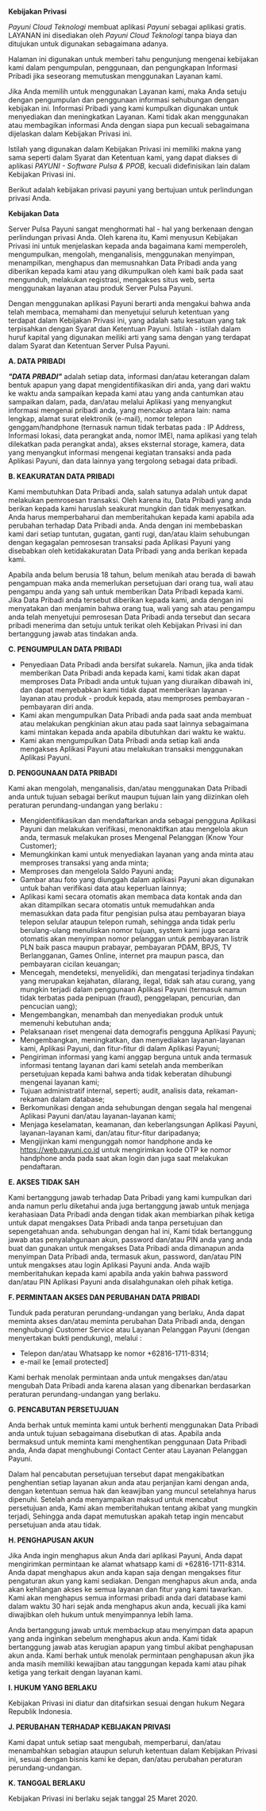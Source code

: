 **Kebijakan Privasi**

*Payuni Cloud Teknologi* membuat aplikasi *Payuni* sebagai aplikasi gratis. LAYANAN ini disediakan oleh *Payuni Cloud Teknologi* tanpa biaya dan ditujukan untuk digunakan sebagaimana adanya.

Halaman ini digunakan untuk memberi tahu pengunjung mengenai kebijakan kami dalam pengumpulan, penggunaan, dan pengungkapan Informasi Pribadi jika seseorang memutuskan menggunakan Layanan kami.

Jika Anda memilih untuk menggunakan Layanan kami, maka Anda setuju dengan pengumpulan dan penggunaan informasi sehubungan dengan kebijakan ini. Informasi Pribadi yang kami kumpulkan digunakan untuk menyediakan dan meningkatkan Layanan. Kami tidak akan menggunakan atau membagikan informasi Anda dengan siapa pun kecuali sebagaimana dijelaskan dalam Kebijakan Privasi ini.

Istilah yang digunakan dalam Kebijakan Privasi ini memiliki makna yang sama seperti dalam Syarat dan Ketentuan kami, yang dapat diakses di aplikasi *PAYUNI - Software Pulsa & PPOB,* kecuali didefinisikan lain dalam Kebijakan Privasi ini.

Berikut adalah kebijakan privasi payuni yang bertujuan untuk perlindungan privasi Anda.

**Kebijakan Data**

Server Pulsa Payuni sangat menghormati hal - hal yang berkenaan dengan perlindungan privasi Anda. Oleh karena itu, Kami menyusun Kebijakan Privasi ini untuk menjelaskan kepada anda bagaimana kami memperoleh, mengumpulkan, mengolah, menganalisis, menggunakan menyimpan, menampilkan, menghapus dan memusnahkan Data Pribadi anda yang diberikan kepada kami atau yang dikumpulkan oleh kami baik pada saat mengunduh, melakukan registrasi, mengakses situs web, serta menggunakan layanan atau produk Server Pulsa Payuni.


Dengan menggunakan aplikasi Payuni berarti anda mengakui bahwa anda telah membaca, memahami dan menyetujui seluruh ketentuan yang terdapat dalam Kebijakan Privasi ini, yang adalah satu kesatuan yang tak terpisahkan dengan Syarat dan Ketentuan Payuni. Istilah - istilah dalam huruf kapital yang digunakan meiliki arti yang sama dengan yang terdapat dalam Syarat dan Ketentuan Server Pulsa Payuni.

**A. DATA PRIBADI**

***"DATA PRBADI"*** adalah setiap data, informasi dan/atau keterangan dalam bentuk apapun yang dapat mengidentifikasikan diri anda, yang dari waktu ke waktu anda sampaikan kepada kami atau yang anda cantumkan atau sampaikan dalam, pada, dan/atau melalui Aplikasi yang menyangkut informasi mengenai pribadi anda, yang mencakup antara lain: nama lengkap, alamat surat elektronik (e-mail), nomor telepon genggam/handphone (ternasuk namun tidak terbatas pada : IP Address, Informasi lokasi, data perangkat anda, nomor IMEI, nama aplikasi yang telah dilekatkan pada perangkat anda), akses eksternal storage, kamera, data yang menyangkut informasi mengenai kegiatan transaksi anda pada Aplikasi Payuni, dan data lainnya yang tergolong sebagai data pribadi.


**B. KEAKURATAN DATA PRIBADI**

Kami membutuhkan Data Pribadi anda, salah satunya adalah untuk dapat melakukan pemrosesan transaksi. Oleh karena itu, Data Pribadi yang anda berikan kepada kami haruslah seakurat mungkin dan tidak menyesatkan. Anda harus memperbaharui dan memberitahukan kepada kami apabila ada perubahan terhadap Data Pribadi anda. Anda dengan ini membebaskan kami dari setiap tuntutan, gugatan, ganti rugi, dan/atau klaim sehubungan dengan kegagalan pemrosesan transaksi pada Aplikasi Payuni yang disebabkan oleh ketidakakuratan Data Pribadi yang anda berikan kepada kami.


Apabila anda belum berusia 18 tahun, belum menikah atau berada di bawah pengampuan maka anda memerlukan persetujuan dari orang tua, wali atau pengampu anda yang sah untuk memberikan Data Pribadi kepada kami. Jika Data Pribadi anda tersebut diberikan kepada kami, anda dengan ini menyatakan dan menjamin bahwa orang tua, wali yang sah atau pengampu anda telah menyetujui pemrosesan Data Pribadi anda tersebut dan secara pribadi menerima dan setuju untuk terikat oleh Kebijakan Privasi ini dan bertanggung jawab atas tindakan anda.

**C. PENGUMPULAN DATA PRIBADI**

*   Penyediaan Data Pribadi anda bersifat sukarela. Namun, jika anda tidak memberikan Data Pribadi anda kepada kami, kami tidak akan dapat memproses Data Pribadi anda untuk tujuan yang diuraikan dibawah ini, dan dapat menyebabkan kami tidak dapat memberikan layanan - layanan atau produk - produk kepada, atau memproses pembayaran - pembayaran diri anda.
*   Kami akan mengumpulkan Data Pribadi anda pada saat anda membuat atau melakukan pengkinian akun atau pada saat lainnya sebagaimana kami mintakan kepada anda apabila dibutuhkan dari waktu ke waktu.
*   Kami akan mengumpulkan Data Pribadi anda setiap kali anda mengakses Aplikasi Payuni atau melakukan transaksi menggunakan Aplikasi Payuni.

**D. PENGGUNAAN DATA PRIBADI**

Kami akan mengolah, menganalisis, dan/atau menggunakan Data Pribadi anda untuk tujuan sebagai berikut maupun tujuan lain yang diizinkan oleh peraturan perundang-undangan yang berlaku :

*   Mengidentifikasikan dan mendaftarkan anda sebagai pengguna Aplikasi Payuni dan melakukan verifikasi, menonaktifkan atau mengelola akun anda, termasuk melakukan proses Mengenal Pelanggan (Know Your Customer);
*   Memungkinkan kami untuk menyediakan layanan yang anda minta atau memproses transaksi yang anda minta;
*   Memproses dan mengelola Saldo Payuni anda;
*   Gambar atau foto yang diunggah dalam aplikasi Payuni akan digunakan untuk bahan verifikasi data atau keperluan lainnya;
*   Aplikasi kami secara otomatis akan membaca data kontak anda dan akan ditampilkan secara otomatis untuk memudahkan anda memasukkan data pada fitur pengisian pulsa atau pembayaran biaya telepon selular ataupun telepon rumah, sehingga anda tidak perlu berulang-ulang menuliskan nomor tujuan, system kami juga secara otomatis akan menyimpan nomor pelanggan untuk pembayaran listrik PLN baik pasca maupun prabayar, pembayaran PDAM, BPJS, TV Berlangganan, Games Online, internet pra maupun pasca, dan pembayaran cicilan keuangan;
*   Mencegah, mendeteksi, menyelidiki, dan mengatasi terjadinya tindakan yang merupakan kejahatan, dilarang, ilegal, tidak sah atau curang, yang mungkin terjadi dalam penggunaan Aplikasi Payuni (termasuk namun tidak terbatas pada penipuan (fraud), penggelapan, pencurian, dan pencucian uang);
*   Mengembangkan, menambah dan menyediakan produk untuk memenuhi kebutuhan anda;
*   Pelaksanaan riset mengenai data demografis pengguna Aplikasi Payuni;
*   Mengembangkan, meningkatkan, dan menyediakan layanan-layanan kami, Aplikasi Payuni, dan fitur-fitur di dalam Aplikasi Payuni;
*   Pengiriman informasi yang kami anggap berguna untuk anda termasuk informasi tentang layanan dari kami setelah anda memberikan persetujuan kepada kami bahwa anda tidak keberatan dihubungi mengenai layanan kami;
*   Tujuan administratif internal, seperti; audit, analisis data, rekaman-rekaman dalam database;
*   Berkomunikasi dengan anda sehubungan dengan segala hal mengenai Aplikasi Payuni dan/atau layanan-layanan kami;
*   Menjaga keselamatan, keamanan, dan keberlangsungan Aplikasi Payuni, layanan-layanan kami, dan/atau fitur-fitur daripadanya;
*   Mengijinkan kami mengunggah nomor handphone anda ke https://web.payuni.co.id untuk mengirimkan kode OTP ke nomor handphone anda pada saat akan login dan juga saat melakukan pendaftaran.

**E. AKSES TIDAK SAH**

Kami bertanggung jawab terhadap Data Pribadi yang kami kumpulkan dari anda namun perlu diketahui anda juga bertanggung jawab untuk menjaga kerahasiaan Data Pribadi anda dengan tidak akan membiarkan pihak ketiga untuk dapat mengakses Data Pribadi anda tanpa persetujuan dan sepengetahuan anda. sehubungan dengan hal ini, Kami tidak bertanggung jawab atas penyalahgunaan akun, password dan/atau PIN anda yang anda buat dan gunakan untuk mengakses Data Pribadi anda dimanapun anda menyimpan Data Pribadi anda, termasuk akun, password, dan/atau PIN untuk mengakses atau login Aplikasi Payuni anda. Anda wajib memberitahukan kepada kami apabila anda yakin bahwa password dan/atau PIN Aplikasi Payuni anda disalahgunakan oleh pihak ketiga.

**F. PERMINTAAN AKSES DAN PERUBAHAN DATA PRIBADI**

Tunduk pada peraturan perundang-undangan yang berlaku, Anda dapat meminta akses dan/atau meminta perubahan Data Pribadi anda, dengan menghubungi Customer Service atau Layanan Pelanggan Payuni (dengan menyertakan bukti pendukung), melalui :

*   Telepon dan/atau Whatsapp ke nomor +62816-1711-8314;
*   e-mail ke [email protected]

Kami berhak menolak permintaan anda untuk mengakses dan/atau mengubah Data Pribadi anda karena alasan yang dibenarkan berdasarkan peraturan perundang-undangan yang berlaku.

**G. PENCABUTAN PERSETUJUAN**

Anda berhak untuk meminta kami untuk berhenti menggunakan Data Pribadi anda untuk tujuan sebagaimana disebutkan di atas. Apabila anda bermaksud untuk meminta kami menghentikan penggunaan Data Pribadi anda, Anda dapat menghubungi Contact Center atau Layanan Pelanggan Payuni.


Dalam hal pencabutan persetujuan tersebut dapat mengakibatkan penghentian setiap layanan akun anda atau perjanjian kami dengan anda, dengan ketentuan semua hak dan keawjiban yang muncul setelahnya harus dipenuhi. Setelah anda menyampaikan maksud untuk mencabut persetujuan anda, Kami akan memberitahukan tentang akibat yang mungkin terjadi, Sehingga anda dapat memutuskan apakah tetap ingin mencabut persetujuan anda atau tidak.

**H. PENGHAPUSAN AKUN**

Jika Anda ingin menghapus akun Anda dari aplikasi Payuni, Anda dapat mengirimkan permintaan ke alamat whatsapp kami di +62816-1711-8314. Anda dapat menghapus akun anda kapan saja dengan mengakses fitur pengaturan akun yang kami sediakan. Dengan menghapus akun anda, anda akan kehilangan akses ke semua layanan dan fitur yang kami tawarkan. Kami akan menghapus semua informasi pribadi anda dari database kami dalam waktu 30 hari sejak anda menghapus akun anda, kecuali jika kami diwajibkan oleh hukum untuk menyimpannya lebih lama.

Anda bertanggung jawab untuk membackup atau menyimpan data apapun yang anda inginkan sebelum menghapus akun anda. Kami tidak bertanggung jawab atas kerugian apapun yang timbul akibat penghapusan akun anda. Kami berhak untuk menolak permintaan penghapusan akun jika anda masih memiliki kewajiban atau tanggungan kepada kami atau pihak ketiga yang terkait dengan layanan kami.

**I. HUKUM YANG BERLAKU**

Kebijakan Privasi ini diatur dan ditafsirkan sesuai dengan hukum Negara Republik Indonesia.

**J. PERUBAHAN TERHADAP KEBIJAKAN PRIVASI**

Kami dapat untuk setiap saat mengubah, memperbarui, dan/atau menambahkan sebagian ataupun seluruh ketentuan dalam Kebijakan Privasi ini, sesuai dengan bisnis kami ke depan, dan/atau perubahan peraturan perundang-undangan.

**K. TANGGAL BERLAKU**

Kebijakan Privasi ini berlaku sejak tanggal 25 Maret 2020.